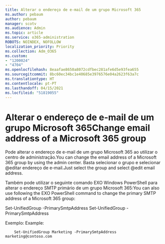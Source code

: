 ```yaml
---
title: Alterar o endereço de e-mail de um grupo Microsoft 365
ms.author: pebaum
author: pebaum
manager: scotv
ms.audience: Admin
ms.topic: article
ms.service: o365-administration
ROBOTS: NOINDEX, NOFOLLOW
localization_priority: Priority
ms.collection: Adm_O365
ms.custom:
- "1200024"
- "4704"
ms.openlocfilehash: 8eaafae8650a8072cdfbec281afe6d5e93fea655
ms.sourcegitcommit: 8bc60ec34bc1e40685e3976576e04a2623f63a7c
ms.translationtype: HT
ms.contentlocale: pt-PT
ms.lasthandoff: 04/15/2021
ms.locfileid: "51819055"
---
```

# <a name="change-email-address-of-a-microsoft-365-group"></a><span data-ttu-id="457b0-102">Alterar o endereço de e-mail de um grupo Microsoft 365</span><span class="sxs-lookup"><span data-stu-id="457b0-102">Change email address of a Microsoft 365 group</span></span>

<span data-ttu-id="457b0-103">Pode alterar o endereço de e-mail de um grupo Microsoft 365 ao utilizar o centro de administração.</span><span class="sxs-lookup"><span data-stu-id="457b0-103">You can change the email address of a Microsoft 365 group by using the admin center.</span></span> <span data-ttu-id="457b0-104">Basta selecionar o grupo e selecionar @editar endereço de e-mail.</span><span class="sxs-lookup"><span data-stu-id="457b0-104">Just select the group and select @edit email address.</span></span>

<span data-ttu-id="457b0-105">Também pode utilizar o seguinte comando EXO Windows PowerShell para alterar o endereço SMTP primário de um grupo Microsoft 365:</span><span class="sxs-lookup"><span data-stu-id="457b0-105">You can also use following the EXO PowerShell command to change the primary SMTP address of a Microsoft 365 group:</span></span>

<span data-ttu-id="457b0-106">Set-UnifiedGroup <Group Name> -PrimarySmtpAddress <new SMTP Address></span><span class="sxs-lookup"><span data-stu-id="457b0-106">Set-UnifiedGroup <Group Name> -PrimarySmtpAddress <new SMTP Address></span></span>

<span data-ttu-id="457b0-107">Exemplo: </span><span class="sxs-lookup"><span data-stu-id="457b0-107">Example:</span></span>

```
    Set-UnifiedGroup Marketing -PrimarySmtpAddress marketing@contoso.com
```
